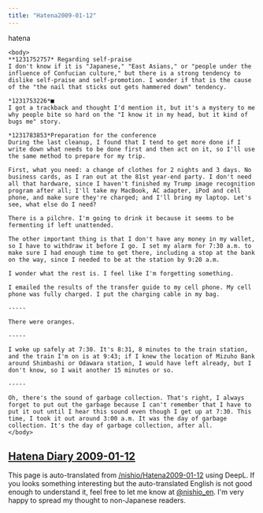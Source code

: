 ```yaml
---
title: "Hatena2009-01-12"
---
```


hatena

```
<body>
**1231752757* Regarding self-praise
I don't know if it is "Japanese," "East Asians," or "people under the influence of Confucian culture," but there is a strong tendency to dislike self-praise and self-promotion. I wonder if that is the cause of the "the nail that sticks out gets hammered down" tendency.

*1231753226*■
I got a trackback and thought I'd mention it, but it's a mystery to me why people bite so hard on the "I know it in my head, but it kind of bugs me" story.

*1231783853*Preparation for the conference
During the last cleanup, I found that I tend to get more done if I write down what needs to be done first and then act on it, so I'll use the same method to prepare for my trip.

First, what you need: a change of clothes for 2 nights and 3 days. No business cards, as I ran out at the 81st year-end party. I don't need all that hardware, since I haven't finished my Trump image recognition program after all; I'll take my MacBook, AC adapter, iPod and cell phone, and make sure they're charged; and I'll bring my laptop. Let's see, what else do I need?

There is a pilchre. I'm going to drink it because it seems to be fermenting if left unattended.

The other important thing is that I don't have any money in my wallet, so I have to withdraw it before I go. I set my alarm for 7:30 a.m. to make sure I had enough time to get there, including a stop at the bank on the way, since I needed to be at the station by 9:20 a.m.

I wonder what the rest is. I feel like I'm forgetting something.

I emailed the results of the transfer guide to my cell phone. My cell phone was fully charged. I put the charging cable in my bag.

-----

There were oranges.

-----

I woke up safely at 7:30. It's 8:31, 8 minutes to the train station, and the train I'm on is at 9:43; if I knew the location of Mizuho Bank around Shimbashi or Odawara station, I would have left already, but I don't know, so I wait another 15 minutes or so.

-----

Oh, there's the sound of garbage collection. That's right, I always forget to put out the garbage because I can't remember that I have to put it out until I hear this sound even though I get up at 7:30. This time, I took it out around 3:00 a.m. It was the day of garbage collection. It's the day of garbage collection, after all.
</body>
```


[Hatena Diary 2009-01-12](https://nishiohirokazu.hatenadiary.org/archive/2009/01/12)
---
This page is auto-translated from [/nishio/Hatena2009-01-12](https://scrapbox.io/nishio/Hatena2009-01-12) using DeepL. If you looks something interesting but the auto-translated English is not good enough to understand it, feel free to let me know at [@nishio_en](https://twitter.com/nishio_en). I'm very happy to spread my thought to non-Japanese readers.